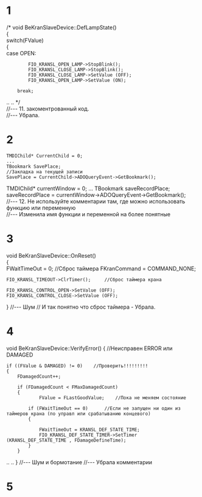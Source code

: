 # 1
/*
void BeKranSlaveDevice::DefLampState()  
{  
   switch(FValue)  
    {   
		case OPEN:

         	FIO_KRANSL_OPEN_LAMP->StopBlink();
            FIO_KRANSL_CLOSE_LAMP->StopBlink();
         	FIO_KRANSL_CLOSE_LAMP->SetValue (OFF);
            FIO_KRANSL_OPEN_LAMP->SetValue (ON);

      	break;
..
..
*/  
//--- 11. закоментрованный код.   
//--- Убрала.  

# 2
    TMDIChild* CurrentChild = 0; 
    ...
    TBookmark SavePlace;
    //Закладка на текущей записи
    SavePlace = CurrentChild->ADOQueryEvent->GetBookmark();


   TMDIChild* currentWindow = 0; 
    ...
    TBookmark saveRecordPlace;
    saveRecordPlace = currentWindow->ADOQueryEvent->GetBookmark();  
//--- 12. Не используйте комментарии там, где можно использовать функцию или переменную  
//--- Изменила имя функции и переменной на более понятные

# 3
  void BeKranSlaveDevice::OnReset()  
{  
    FWaitTimeOut = 0;                           //Сброс таймера
    FKranCommand = COMMAND_NONE;

    FIO_KRANSL_TIMEOUT->ClrTimer();		//Сброс таймера крана

    FIO_KRANSL_CONTROL_OPEN->SetValue (OFF);
    FIO_KRANSL_CONTROL_CLOSE->SetValue (OFF);
}
//--- Шум
// И так понятно что сброс таймера - Убрала.

# 4
void BeKranSlaveDevice::VerifyError()
{                                   //Неисправен  ERROR или DAMAGED
  
    if ((FValue & DAMAGED) != 0)    //Проверить!!!!!!!!!
    {
        FDamagedCount++;

        if (FDamagedCount < FMaxDamagedCount)
        {
                FValue = FLastGoodValue;    //Пока не меняем состояние

            if (FWaitTimeOut == 0)      //Если не запущен ни один из таймеров крана (по управл или срабатыванию концевого)
            {

                FWaitTimeOut = KRANSL_DEF_STATE_TIME;
                FIO_KRANSL_DEF_STATE_TIMER->SetTimer (KRANSL_DEF_STATE_TIME , FDamageDefineTime);
            }
        }
..
..
}
//--- Шум и бормотание
//--- Убрала комментарии 

# 5

    
